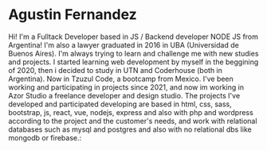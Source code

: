 # Agustin Fernandez
Hi! I'm a Fulltack Developer based in JS / Backend developer NODE JS from Argentina!
I'm also a lawyer graduated in 2016 in UBA (Universidad de Buenos Aires). I'm always trying to learn and challenge me with new studies and projects.
I started learning web development by myself in the beggining of 2020, then i decided to study in UTN and Coderhouse (both in Argentina). Now in Tzuzul Code, a bootcamp from Mexico. I've been working and participating in projects since 2021, and now im working in Azor Studio a freelance developer and design studio.
The projects I've developed and participated developing are based in html, css, sass, bootstrap, js, react, vue, nodejs, express and also with php and wordpress according to the project and the customer's needs, and work with relational databases such as mysql and postgres and also with no relational dbs like mongodb or firebase.:


